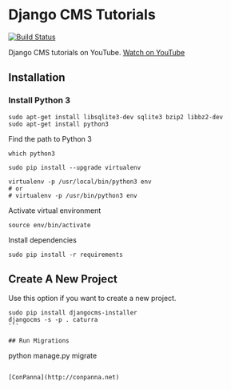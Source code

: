 # Django CMS Tutorials

[![Build Status](https://travis-ci.org/ConPanna/Caturra.svg?branch=master)](https://travis-ci.org/ConPanna/Caturra)

Django CMS tutorials on YouTube. [Watch on YouTube](https://youtube.com/ConPannaAgency)


## Installation

### Install Python 3

````
sudo apt-get install libsqlite3-dev sqlite3 bzip2 libbz2-dev
sudo apt-get install python3
````

Find the path to Python 3
````
which python3
````

````
sudo pip install --upgrade virtualenv

virtualenv -p /usr/local/bin/python3 env
# or
# virtualenv -p /usr/bin/python3 env
````

Activate virtual environment
````
source env/bin/activate
````

Install dependencies
````
sudo pip install -r requirements
````

## Create A New Project
Use this option if you want to create a new project.
````
sudo pip install djangocms-installer
djangocms -s -p . caturra
```

## Run Migrations
````
python manage.py migrate
````

[ConPanna](http://conpanna.net)

